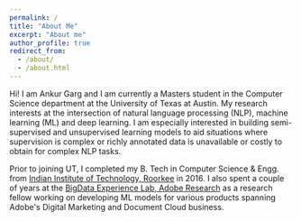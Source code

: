 ```yaml
---
permalink: /
title: "About Me"
excerpt: "About me"
author_profile: true
redirect_from: 
  - /about/
  - /about.html
---
```


Hi! I am Ankur Garg and I am currently a Masters student in the Computer Science department at the University of Texas at Austin. My research interests at the intersection of natural language processing (NLP), machine learning (ML) and deep learning. I am especially interested in building semi-supervised and unsupervised learning models to aid situations where supervision is complex or richly annotated data is unavailable or costly to obtain for complex NLP tasks.

Prior to joining UT, I completed my B. Tech in Computer Science & Engg. from [Indian Institute of Technology, Roorkee](https://www.iitr.ac.in/) in 2016. I also spent a couple of years at the [BigData Experience Lab, Adobe Research](https://research.adobe.com/about-the-labs/bigdata-experience-lab/) as a research fellow working on developing ML models for various products spanning Adobe's Digital Marketing and Document Cloud business.
